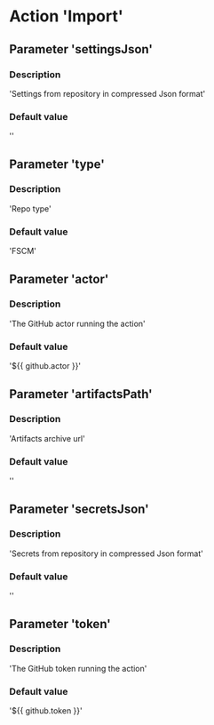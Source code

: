 # Action 'Import' 
## Parameter 'settingsJson' 
### Description 
 'Settings from repository in compressed Json format' 
### Default value 
 '' 

## Parameter 'type' 
### Description 
 'Repo type' 
### Default value 
 'FSCM' 

## Parameter 'actor' 
### Description 
 'The GitHub actor running the action' 
### Default value 
 '${{ github.actor }}' 

## Parameter 'artifactsPath' 
### Description 
 'Artifacts archive url' 
### Default value 
 '' 

## Parameter 'secretsJson' 
### Description 
 'Secrets from repository in compressed Json format' 
### Default value 
 '' 

## Parameter 'token' 
### Description 
 'The GitHub token running the action' 
### Default value 
 '${{ github.token }}' 


